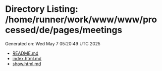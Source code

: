 # Directory Listing: /home/runner/work/www/www/processed/de/pages/meetings
Generated on: Wed May  7 05:20:49 UTC 2025

- [README.md](README.md)
- [index.html.md](index.html.md)
- [show.html.md](show.html.md)
